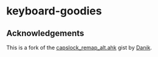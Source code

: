 # keyboard-goodies

## Acknowledgements ##
This is a fork of the [capslock_remap_alt.ahk](https://gist.github.com/Danik/5808330) gist by [Danik](https://github.com/Danik).
